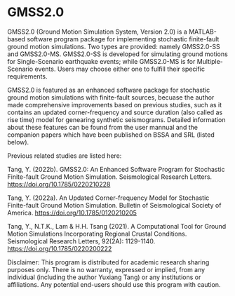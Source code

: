 # GMSS2.0

GMSS2.0 (Ground Motion Simulation System, Version 2.0) is a MATLAB-based software program package for implementing stochastic finite-fault ground motion simulations.
Two types are provided: namely GMSS2.0-SS and GMSS2.0-MS. GMSS2.0-SS is developed for simulating ground motions for Single-Scenario earthquake events; while GMSS2.0-MS is for Multiple-Scenario events. Users may choose either one to fulfill their specific requirements.

GMSS2.0 is featured as an enhanced software package for stochastic ground motion simulations with finite-fault sources, becuase the author made comprehensive improvements based on previous studies, such as it contains an updated corner-frequency and source duration (also called as rise time) model for genearing synthetic seismograms. Detailed information about these features can be found from the user mannual and the companion papers which have been published on BSSA and SRL (listed below).

Previous related studies are listed here:

Tang, Y. (2022b). GMSS2.0: An Enhanced Software Program for Stochastic Finite-fault Ground Motion Simulation. Seismological Research Letters. https://doi.org/10.1785/0220210228

Tang, Y. (2022a). An Updated Corner-frequency Model for Stochastic Finite-fault Ground Motion Simulation. Bulletin of Seismological Society of America.  https://doi.org/10.1785/0120210205

Tang, Y., N.T.K., Lam & H.H. Tsang (2021). A Computational Tool for Ground Motion Simulations Incorporating Regional Crustal Conditions. Seismological Research Letters, 92(2A): 1129-1140.  https://doi.org/10.1785/0220200222

Disclaimer: This program is distributed for academic research sharing purposes only. There is no warranty, expressed or implied, from any individual (including the author Yuxiang Tang) or any institutions or affiliations. Any potential end-users should use this program with caution.
